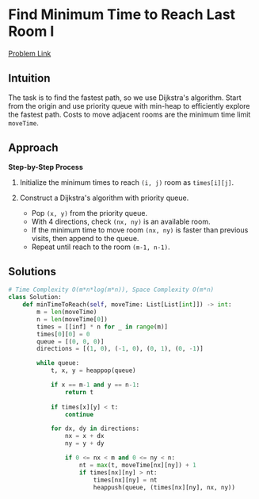 **Find Minimum Time to Reach Last Room I**
=
[Problem Link](https://leetcode.com/problems/find-minimum-time-to-reach-last-room-i/description)

## Intuition
The task is to find the fastest path, so we use Dijkstra's algorithm. Start from the origin and use 
priority queue with min-heap to efficiently explore the fastest path. Costs to move adjacent rooms are the minimum 
time limit `moveTime`.

## Approach
**Step-by-Step Process**

1. Initialize the minimum times to reach `(i, j)` room as `times[i][j]`.

2. Construct a Dijkstra's algorithm with priority queue.
    - Pop `(x, y)` from the priority queue.
    - With 4 directions, check `(nx, ny)` is an available room.
    - If the minimum time to move room `(nx, ny)` is faster than previous visits, then append to the queue.
    - Repeat until reach to the room `(m-1, n-1)`.
  
## Solutions
```python
# Time Complexity O(m*n*log(m*n)), Space Complexity O(m*n)
class Solution:
    def minTimeToReach(self, moveTime: List[List[int]]) -> int:
        m = len(moveTime)
        n = len(moveTime[0])
        times = [[inf] * n for _ in range(m)]
        times[0][0] = 0
        queue = [(0, 0, 0)]
        directions = [(1, 0), (-1, 0), (0, 1), (0, -1)]

        while queue:
            t, x, y = heappop(queue)

            if x == m-1 and y == n-1:
                return t
                
            if times[x][y] < t:
                continue

            for dx, dy in directions:
                nx = x + dx
                ny = y + dy

                if 0 <= nx < m and 0 <= ny < n:
                    nt = max(t, moveTime[nx][ny]) + 1
                    if times[nx][ny] > nt:
                        times[nx][ny] = nt
                        heappush(queue, (times[nx][ny], nx, ny))
```
